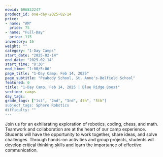 ```yaml
---
ecwid: 696832247
product_id: one-day-2025-02-14
price:
- name: "AM"
  price: 75
- name: "Full-Day"
  price: 115
inventory: 16
weight: ""
category: "1-Day Camps"
start_date: "2025-02-14"
end_date: "2025-02-14"
start_time: "8:30"
end_time: "1:00/5:00"
page_title: "1-Day Camp; Feb 14, 2025"
page_subtitle: "Peabody School, St. Anne's-Belfield School"
featured: 0
title: "1-Day Camp; Feb 14, 2025 | Blue Ridge Boost"
section: camps
day_tags: 
grade_tags: ["1st", "2nd", "3rd", 4th", "5th"]
subject_tags: Sphero Robotics
difficulty: ""
---
```

Join us for an exhilarating exploration of robotics, coding, chess, and math. Teamwork and collaboration are at the heart of our camp experience. Students will have the opportunity to work together, share ideas, and solve challenges. Through hands-on activities and group projects, students will develop critical thinking skills and learn the importance of effective communication.
